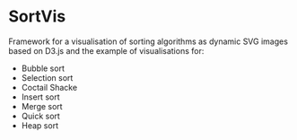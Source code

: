 # SortVis

Framework for a visualisation of sorting algorithms as dynamic SVG images based on D3.js and the example of visualisations for:
- Bubble sort
- Selection sort 
- Coctail Shacke
- Insert sort
- Merge sort
- Quick sort
- Heap sort
